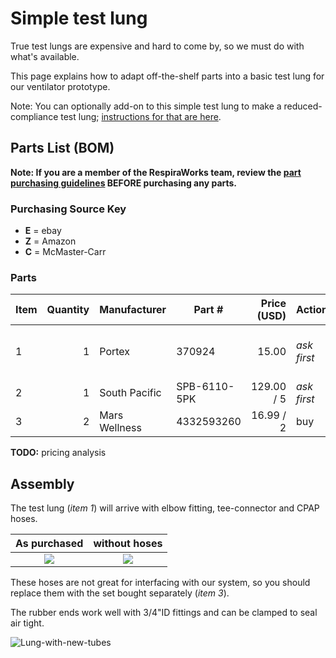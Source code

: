 # Simple test lung

True test lungs are expensive and hard to come by, so we must do with what's available.

This page explains how to adapt off-the-shelf parts into a basic test lung for our ventilator prototype.

Note: You can optionally add-on to this simple test lung to make a reduced-compliance test lung; [instructions for that are here](../compliance_test_lung).

## Parts List (BOM)

**Note: If you are a member of the RespiraWorks team, review the
[part purchasing guidelines](../../../manufacturing/README.md#part-purchasing-guidelines)
BEFORE purchasing any parts.**

### Purchasing Source Key

* **E** = ebay
* **Z** = Amazon
* **C** = McMaster-Carr

### Parts

| Item | Quantity | Manufacturer  | Part #         | Price (USD)     | Action | Sources         | Notes |
| ---- |---------:| ------------- | ------------------- | ------------:|-----------|----------------| ----- |
| 1    |        1 | Portex        | 370924              | 15.00        |*ask first*| search ebay     | test "lung" or breathing bag. |
| 2    |        1 | South Pacific | SPB-6110-5PK        |   129.00 / 5 |*ask first*| [Z][2amzn]     | **ALT for item 1** |
| 3    |        2 | Mars Wellness | 4332593260          | 16.99 / 2    | buy       | [Z][3amzn]     | CPAP tubing |

[2amzn]:  https://www.amazon.com/FlexLung-Biomedical-Ventilator-Testing-Demonstration/dp/B07B876P9C
[3amzn]:  https://www.amazon.com/gp/product/B01N14F1MV

**TODO:** pricing analysis

## Assembly

The test lung (*item 1*) will arrive with elbow fitting, tee-connector and CPAP hoses.

| As purchased         |  without hoses       |
|:--------------------:|:--------------------:|
![](assets/lung-purchased.jpg)|![](assets/lung-no-tubes.jpg)|

These hoses are not great for interfacing with our system, so you should replace them with the set bought separately (*item 3*).

The rubber ends work well with 3/4"ID fittings and can be clamped to seal air tight.

![Lung-with-new-tubes](assets/lung-new-tubes.jpg)
